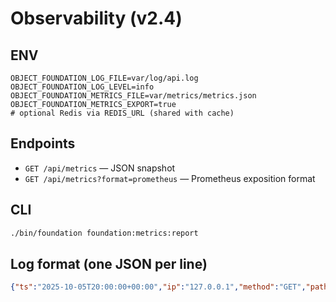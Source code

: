 # Observability (v2.4)

## ENV
```
OBJECT_FOUNDATION_LOG_FILE=var/log/api.log
OBJECT_FOUNDATION_LOG_LEVEL=info
OBJECT_FOUNDATION_METRICS_FILE=var/metrics/metrics.json
OBJECT_FOUNDATION_METRICS_EXPORT=true
# optional Redis via REDIS_URL (shared with cache)
```

## Endpoints
- `GET /api/metrics` — JSON snapshot
- `GET /api/metrics?format=prometheus` — Prometheus exposition format

## CLI
```bash
./bin/foundation foundation:metrics:report
```

## Log format (one JSON per line)
```json
{"ts":"2025-10-05T20:00:00+00:00","ip":"127.0.0.1","method":"GET","path":"/api/oql","status":200,"duration_ms":14.2,"user_agent":"...","auth":"ApiKey","cache_hit":true}
```